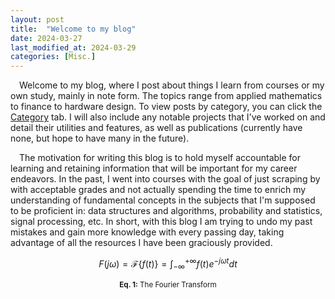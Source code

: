 ```yaml
---
layout: post
title:  "Welcome to my blog"
date: 2024-03-27
last_modified_at: 2024-03-29
categories: [Misc.]
---
```


&emsp;Welcome to my blog, where I post about things I learn from courses or my own study, mainly in note form. The topics range from applied mathematics to finance to hardware design. To view posts by category, you can click the [Category](/categories) tab. I will also include any notable projects that I've worked on and detail their utilities and features, as well as publications (currently have none, but hope to have many in the future).

&emsp;The motivation for writing this blog is to hold myself accountable for learning and retaining information that will be important for my career endeavors. In the past, I went into courses with the goal of just scraping by with acceptable grades and not actually spending the time to enrich my understanding of fundamental concepts in the subjects that I'm supposed to be proficient in: data structures and algorithms, probability and statistics, signal processing, etc. In short, with this blog I am trying to undo my past mistakes and gain more knowledge with every passing day, taking advantage of all the resources I have been graciously provided.

$$ F(j\omega) = \mathcal{F} \{f(t)\} = \int_{-\infty}^{+\infty} f(t)e^{-j \omega t} dt $$

<div style="text-align: center; font-size: 0.83em">
<span> <b>Eq. 1:</b> The Fourier Transform </span>
</div>
<br>

